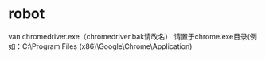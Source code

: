 # robot
van
chromedriver.exe（chromedriver.bak请改名）  请置于chrome.exe目录(例如：C:\Program Files (x86)\Google\Chrome\Application)


